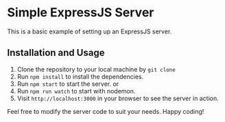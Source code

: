 # Simple ExpressJS Server

This is a basic example of setting up an ExpressJS server.

## Installation and Usage

1. Clone the repository to your local machine by `git clone`
2. Run `npm install` to install the dependencies.
3. Run `npm start` to start the server.
   or
4. Run `npm run watch` to start with nodemon.
5. Visit `http://localhost:3000` in your browser to see the server in action.

Feel free to modify the server code to suit your needs. Happy coding!
